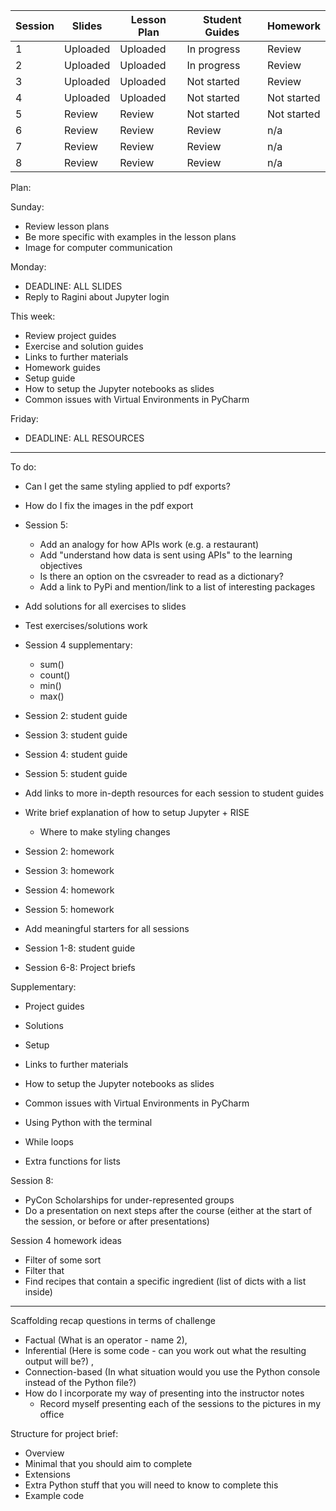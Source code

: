 Session | Slides | Lesson Plan | Student Guides | Homework
---|---|---|---|---
1  | Uploaded | Uploaded | In progress |  Review 
2  | Uploaded | Uploaded | In progress |  Review 
3  | Uploaded | Uploaded | Not started |  Review 
4  | Uploaded | Uploaded | Not started |  Not started 
5  | Review | Review | Not started |  Not started 
6  | Review | Review | Review |  n/a 
7  | Review | Review | Review | n/a 
8  | Review | Review | Review | n/a 


Plan: 

Sunday:
- Review lesson plans
- Be more specific with examples in the lesson plans
- Image for computer communication

Monday:
- DEADLINE: ALL SLIDES
- Reply to Ragini about Jupyter login

This week:
- Review project guides
- Exercise and solution guides
- Links to further materials
- Homework guides
- Setup guide
- How to setup the Jupyter notebooks as slides
- Common issues with Virtual Environments in PyCharm

Friday:
- DEADLINE: ALL RESOURCES

----


To do:

- Can I get the same styling applied to pdf exports?
- How do I fix the images in the pdf export

- Session 5:
  - Add an analogy for how APIs work (e.g. a restaurant)
  - Add "understand how data is sent using APIs" to the learning objectives
  - Is there an option on the csvreader to read as a dictionary?
  - Add a link to PyPi and mention/link to a list of interesting packages

- Add solutions for all exercises to slides
- Test exercises/solutions work

- Session 4 supplementary:
  - sum()
  - count()
  - min()
  - max()

- Session 2: student guide
- Session 3: student guide
- Session 4: student guide
- Session 5: student guide

- Add links to more in-depth resources for each session to student guides

- Write brief explanation of how to setup Jupyter + RISE
  - Where to make styling changes

- Session 2: homework
- Session 3: homework
- Session 4: homework
- Session 5: homework
- Add meaningful starters for all sessions
- Session 1-8: student guide
- Session 6-8: Project briefs

Supplementary:
- Project guides
- Solutions
- Setup
- Links to further materials
- How to setup the Jupyter notebooks as slides
- Common issues with Virtual Environments in PyCharm

- Using Python with the terminal
- While loops
- Extra functions for lists

Session 8:
- PyCon Scholarships for under-represented groups
- Do a presentation on next steps after the course (either at the start of the session, or before or after presentations)


Session 4 homework ideas
  - Filter of some sort
  - Filter that 
  - Find recipes that contain a specific ingredient (list of dicts with a list inside)

----


Scaffolding recap questions in terms of challenge
  - Factual (What is an operator - name 2), 
  - Inferential (Here is some code - can you work out what the resulting output will be?) , 
  - Connection-based (In what situation would you use the Python console instead of the Python file?)
- How do I incorporate my way of presenting into the instructor notes
  - Record myself presenting each of the sessions to the pictures in my office


Structure for project brief:
- Overview
- Minimal that you should aim to complete
- Extensions
- Extra Python stuff that you will need to know to complete this
- Example code
